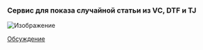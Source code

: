 ### Сервис для показа случайной статьи из VC, DTF и TJ

![Изображение](https://leonardo.osnova.io/7e71bb07-2cc2-572c-a71a-086e29dc1e90/-/preview/592x/-/format/webp)

[Обсуждение](https://vc.ru/services/399179-servis-dlya-pokaza-sluchainoi-stati-iz-vc-dtf-i-tj)
